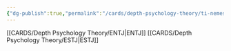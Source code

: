 ```yaml
---
{"dg-publish":true,"permalink":"/cards/depth-psychology-theory/ti-nemesis/","noteIcon":"","created":"2023-01-05T12:05:48.582+01:00","updated":"2023-01-06T15:46:03.585+01:00"}
---
```



[[CARDS/Depth Psychology Theory/ENTJ\|ENTJ]]
[[CARDS/Depth Psychology Theory/ESTJ\|ESTJ]]
